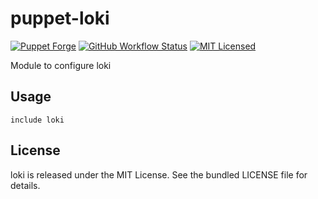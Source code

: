 puppet-loki
===========

[![Puppet Forge](https://img.shields.io/puppetforge/v/halyard/loki.svg)](https://forge.puppetlabs.com/halyard/loki)
[![GitHub Workflow Status](https://img.shields.io/github/workflow/status/halyard/puppet-loki/Build)](https://github.com/halyard/puppet-loki/actions)
[![MIT Licensed](http://img.shields.io/badge/license-MIT-green.svg?style=flat)](https://tldrlegal.com/license/mit-license)

Module to configure loki

## Usage

```puppet
include loki
```
## License

loki is released under the MIT License. See the bundled LICENSE file for details.

